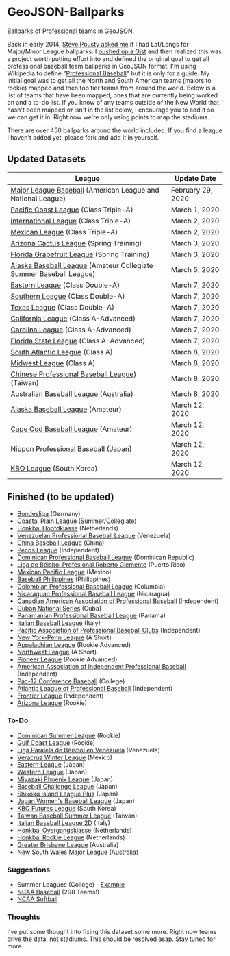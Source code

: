 # GeoJSON-Ballparks

Ballparks of Professional teams in [GeoJSON](http://geojson.org).

Back in early 2014, [Steve Pousty asked me](https://twitter.com/TheSteve0/status/436588544329388032) if I had Lat/Longs for Major/Minor League ballparks.  I [pushed up a Gist](https://gist.github.com/cageyjames/9142310) and then realized this was a project worth putting effort into and defined the original goal to get all professional baseball team ballparks in GeoJSON format.  I'm using Wikipedia to define "[Professional Baseball](https://en.wikipedia.org/wiki/Professional_baseball)" but it is only for a guide.  My initial goal was to get all the North and South American teams (majors to rookie) mapped and then top tier teams from around the world.  Below is a list of teams that have been mapped, ones that are currently being worked on and a to-do list.  If you know of any teams outside of the New World that hasn't been mapped or isn't in the list below, I encourage you to add it so we can get it in.  Right now we're only using points to map the stadiums.  

There are over 450 ballparks around the world included.  If you find a league I haven't added yet, please fork and add it in yourself.

## Updated Datasets

| League  | Update Date |
| ------------- | ------------- |
| [Major League Baseball](http://mlb.com) (American League and National League) | February 29, 2020 |
| [Pacific Coast League](http://www.milb.com/index.jsp?sid=l112) (Class Triple-A) | March 1, 2020 |
| [International League](http://www.milb.com/index.jsp?sid=l117) (Class Triple-A) | March 2, 2020 |
| [Mexican League](http://www.milb.com/index.jsp?sid=l125) (Class Triple-A) | March 2, 2020 |
| [Arizona Cactus League](http://www.cactusleague.com) (Spring Training) | March 3, 2020 |
| [Florida Grapefruit League](http://www.floridagrapefruitleague.com) (Spring Training) | March 3, 2020 |
| [Alaska Baseball League](http://alaskabaseballleague.org/) (Amateur Collegiate Summer Baseball League) | March 5, 2020 |
| [Eastern League](http://www.milb.com/index.jsp?sid=l113) (Class Double-A) | March 7, 2020 |
| [Southern League](http://www.milb.com/index.jsp?sid=l111) (Class Double-A) | March 7, 2020 |
| [Texas League](http://www.milb.com/index.jsp?sid=l109) (Class Double-A) | March 7, 2020 |
| [California League](http://www.milb.com/index.jsp?sid=l110) (Class A-Advanced) | March 7, 2020 |
| [Carolina League](http://www.milb.com/index.jsp?sid=l122) (Class A-Advanced) | March 7, 2020 |
| [Florida State League](http://www.milb.com/index.jsp?sid=l123) (Class A-Advanced) | March 7, 2020 |
| [South Atlantic League](http://www.milb.com/index.jsp?sid=l116) (Class A) | March 8, 2020 |
| [Midwest League](http://www.milb.com/index.jsp?sid=l118) (Class A) | March 8, 2020 |
| [Chinese Professional Baseball League](http://www.cpbl.com.tw)) (Taiwan) | March 8, 2020 |
| [Australian Baseball League](http://web.theabl.com.au) (Australia) | March 8, 2020 |
| [Alaska Baseball League](http://alaskabaseballleague.org/) (Amateur) | March 12, 2020 |
| [Cape Cod Baseball League](http://www.capecodbaseball.org/) (Amateur) | March 12, 2020 |
| [Nippon Professional Baseball](http://www.npb.or.jp) (Japan) | March 12, 2020 |
| [KBO League](http://www.koreabaseball.com/) (South Korea) | March 12, 2020 |

## Finished (to be updated)

* [Bundesliga](http://baseball-bundesliga.de/) (Germany)
* [Coastal Plain League](http://www.coastalplain.com) (Summer/Collegiate)
* [Honkbal Hoofdklasse](http://www.honkbalsite.comve) (Netherlands)
* [Venezuelan Professional Baseball League](http://www.lvbp.com) (Venezuela)
* [China Baseball League](https://en.wikipedia.org/wiki/China_Baseball_League) (China)
* [Pecos League](http://pecosleague.com/) (Independent)
* [Dominican Professional Baseball League](https://en.wikipedia.org/wiki/Dominican_Professional_Baseball_League) (Dominican Republic)
* [Liga de Béisbol Profesional Roberto Clemente](https://en.wikipedia.org/wiki/Liga_de_Béisbol_Profesional_Roberto_Clemente) (Puerto Rico)
* [Mexican Pacific League](https://en.wikipedia.org/wiki/Mexican_Pacific_League) (Mexico)
* [Baseball Philippines](https://en.wikipedia.org/wiki/Baseball_Philippines) (Philippines)
* [Colombian Professional Baseball League](https://en.wikipedia.org/wiki/Colombian_Professional_Baseball_League) (Columbia)
* [Nicaraguan Professional Baseball League](https://en.wikipedia.org/wiki/Nicaraguan_Professional_Baseball_League) (Nicaragua)
* [Canadian American Association of Professional Baseball](http://canamleague.com/) (Independent)
* [Cuban National Series](https://en.wikipedia.org/wiki/Cuban_National_Series) (Cuba)
* [Panamanian Professional Baseball League](https://en.wikipedia.org/wiki/Panamanian_Professional_Baseball_League) (Panama)
* [Italian Baseball League](https://en.wikipedia.org/wiki/Italian_Baseball_League) (Italy)
* [Pacific Association of Professional Baseball Clubs](https://en.wikipedia.org/wiki/Pacific_Association_of_Professional_Baseball_Clubs) (Independent)
* [New York-Penn League](http://www.milb.com/index.jsp?sid=l127) (A Short)
* [Appalachian League](http://www.milb.com/index.jsp?sid=l120) (Rookie Advanced)
* [Northwest League](http://www.milb.com/index.jsp?sid=l126) (A Short)
* [Pioneer League](http://www.milb.com/index.jsp?sid=l128) (Rookie Advanced)
* [American Association of Independent Professional Baseball](http://www.americanassociationbaseball.com) (Independent)
* [Pac-12 Conference Baseball](http://pac-12.com/sport/baseball) (College)
* [Atlantic League of Professional Baseball](http://www.atlanticleague.com/) (Independent)
* [Frontier League](http://www.frontierleague.com/) (Independent)
* [Arizona League](http://www.milb.com/index.jsp?sid=l121) (Rookie)

### To-Do

* [Dominican Summer League](http://www.milb.com/index.jsp?sid=l130) (Rookie)
* [Gulf Coast League](http://www.milb.com/index.jsp?sid=l124) (Rookie)
* [Liga Paralela de Béisbol en Venezuela](https://en.wikipedia.org/wiki/Liga_Paralela_de_Béisbol_en_Venezuela) (Venezuela)
* [Veracruz Winter League](https://en.wikipedia.org/wiki/Veracruz_Winter_League) (Mexico)
* [Eastern League](http://tinyurl.com/hnjz4gk) (Japan)
* [Western League](http://tinyurl.com/zohqt3x) (Japan)
* [Miyazaki Phoenix League](https://en.wikipedia.org/wiki/Miyazaki_Phoenix_League) (Japan)
* [Baseball Challenge League](https://en.wikipedia.org/wiki/Baseball_Challenge_League) (Japan)
* [Shikoku Island League Plus](https://en.wikipedia.org/wiki/Shikoku_Island_League_Plus) (Japan)
* [Japan Women's Baseball League](https://en.wikipedia.org/wiki/Japan_Women%27s_Baseball_League) (Japan)
* [KBO Futures League](https://en.wikipedia.org/wiki/KBO_Futures_League) (South Korea)
* [Taiwan Baseball Summer League](https://en.wikipedia.org/wiki/Taiwan_Baseball_Summer_League) (Taiwan)
* [Italian Baseball League 2D](https://en.wikipedia.org/wiki/Italian_Baseball_League_2D) (Italy)
* [Honkbal Overgangsklasse](https://en.wikipedia.org/wiki/Honkbal_Overgangsklasse) (Netherlands)
* [Honkbal Rookie League](https://en.wikipedia.org/wiki/Honkbal_Rookie_League) (Netherlands)
* [Greater Brisbane League](https://en.wikipedia.org/wiki/Greater_Brisbane_League) (Australia)
* [New South Wales Major League](https://en.wikipedia.org/wiki/New_South_Wales_Major_League) (Australia)

### Suggestions

* Summer Leagues (College) - [Example](https://gist.github.com/oeon/54626316c56a76e4db67)
* [NCAA Baseball](https://en.wikipedia.org/wiki/College_baseball) (298 Teams!)
* [NCAA Softball](https://en.wikipedia.org/wiki/List_of_NCAA_Division_I_softball_programs)

### Thoughts

I've put some thought into fixing this dataset some more. Right now teams drive the data, not stadiums.  This should be resolved asap.  Stay tuned for more.
